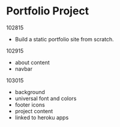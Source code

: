 # Portfolio Project
102815
- Build a static portfolio site from scratch. 

102915
+ about content
+ navbar

103015
+ background
+ universal font and colors
+ footer icons
+ project content
+ linked to heroku apps

